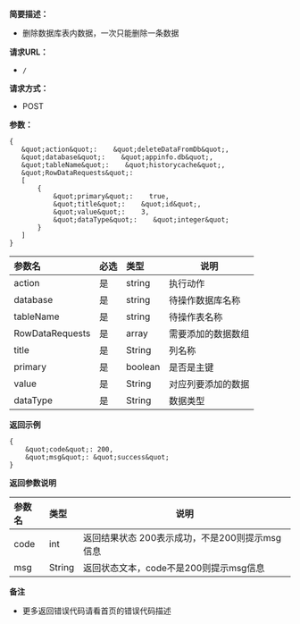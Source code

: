 **简要描述：**

- 删除数据库表内数据，一次只能删除一条数据

**请求URL：**
- ` / `

**请求方式：**
- POST

**参数：**

 ```
{
    &quot;action&quot;:    &quot;deleteDataFromDb&quot;,
    &quot;database&quot;:    &quot;appinfo.db&quot;,
    &quot;tableName&quot;:    &quot;historycache&quot;,
    &quot;RowDataRequests&quot;:
    [
        {
            &quot;primary&quot;:    true,
            &quot;title&quot;:    &quot;id&quot;,
            &quot;value&quot;:    3,
            &quot;dataType&quot;:    &quot;integer&quot;
        }
    ]
}

 ```


|参数名|必选|类型|说明|
|:----    |:---|:----- |-----   |
|action |是  |string |执行动作   |
|database |是  |string | 待操作数据库名称    |
|tableName     |是  |string | 待操作表名称    |
|RowDataRequests     |是  |array |需要添加的数据数组 |
|title     |是  |String | 列名称    |
|primary     |是  |boolean | 是否是主键    |
|value     |是  |String | 对应列要添加的数据    |
|dataType     |是  |String | 数据类型    |

 **返回示例**

```
{
    &quot;code&quot;: 200,
    &quot;msg&quot;: &quot;success&quot;
}
```

 **返回参数说明**

|参数名|类型|说明|
|:-----  |:-----|-----                           |
|code |int   |返回结果状态 200表示成功，不是200则提示msg信息  |
|msg |String   |返回状态文本，code不是200则提示msg信息  |


 **备注**

- 更多返回错误代码请看首页的错误代码描述



